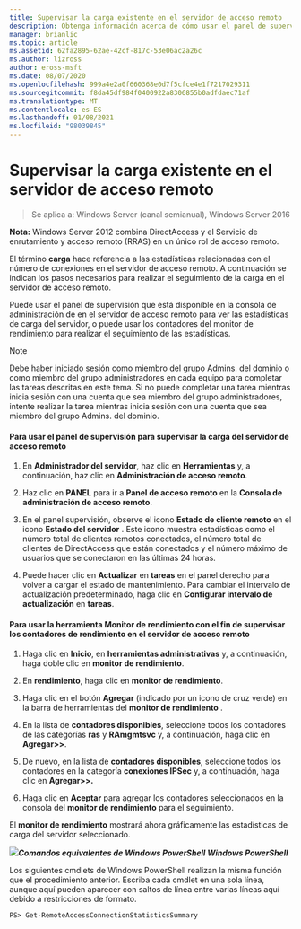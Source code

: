 ```yaml
---
title: Supervisar la carga existente en el servidor de acceso remoto
description: Obtenga información acerca de cómo usar el panel de supervisión para ver las estadísticas de carga del servidor, o bien puede usar los contadores del monitor de rendimiento para realizar el seguimiento de las estadísticas.
manager: brianlic
ms.topic: article
ms.assetid: 62fa2895-62ae-42cf-817c-53e06ac2a26c
ms.author: lizross
author: eross-msft
ms.date: 08/07/2020
ms.openlocfilehash: 999a4e2a0f660368e0d7f5cfce4e1f7217029311
ms.sourcegitcommit: f8da45df984f0400922a8306855b0adfdaec71af
ms.translationtype: MT
ms.contentlocale: es-ES
ms.lasthandoff: 01/08/2021
ms.locfileid: "98039845"
---
```

# <a name="monitor-the-existing-load-on-the-remote-access-server"></a>Supervisar la carga existente en el servidor de acceso remoto

>Se aplica a: Windows Server (canal semianual), Windows Server 2016

**Nota:** Windows Server 2012 combina DirectAccess y el Servicio de enrutamiento y acceso remoto (RRAS) en un único rol de acceso remoto.

El término **carga** hace referencia a las estadísticas relacionadas con el número de conexiones en el servidor de acceso remoto. A continuación se indican los pasos necesarios para realizar el seguimiento de la carga en el servidor de acceso remoto.

Puede usar el panel de supervisión que está disponible en la consola de administración de en el servidor de acceso remoto para ver las estadísticas de carga del servidor, o puede usar los contadores del monitor de rendimiento para realizar el seguimiento de las estadísticas.

> [!NOTE]
> Debe haber iniciado sesión como miembro del grupo Admins. del dominio o como miembro del grupo administradores en cada equipo para completar las tareas descritas en este tema. Si no puede completar una tarea mientras inicia sesión con una cuenta que sea miembro del grupo administradores, intente realizar la tarea mientras inicia sesión con una cuenta que sea miembro del grupo Admins. del dominio.

#### <a name="to-use-the-monitoring-dashboard-to-monitor-the-remote-access-server-load"></a>Para usar el panel de supervisión para supervisar la carga del servidor de acceso remoto

1.  En **Administrador del servidor**, haz clic en **Herramientas** y, a continuación, haz clic en **Administración de acceso remoto**.

2.  Haz clic en **PANEL** para ir a **Panel de acceso remoto** en la **Consola de administración de acceso remoto**.

3.  En el panel supervisión, observe el icono **Estado de cliente remoto** en el icono **Estado del servidor** . Este icono muestra estadísticas como el número total de clientes remotos conectados, el número total de clientes de DirectAccess que están conectados y el número máximo de usuarios que se conectaron en las últimas 24 horas.

4.  Puede hacer clic en **Actualizar** en **tareas** en el panel derecho para volver a cargar el estado de mantenimiento. Para cambiar el intervalo de actualización predeterminado, haga clic en **Configurar intervalo de actualización** en **tareas**.

#### <a name="to-use-the-performance-monitor-tool-to-monitor-performance-counters-on-the-remote-access-server"></a>Para usar la herramienta Monitor de rendimiento con el fin de supervisar los contadores de rendimiento en el servidor de acceso remoto

1.  Haga clic en **Inicio**, en **herramientas administrativas** y, a continuación, haga doble clic en **monitor de rendimiento**.

2.  En **rendimiento**, haga clic en **monitor de rendimiento**.

3.  Haga clic en el botón **Agregar** (indicado por un icono de cruz verde) en la barra de herramientas del **monitor de rendimiento** .

4.  En la lista de **contadores disponibles**, seleccione todos los contadores de las categorías **ras** y **RAmgmtsvc** y, a continuación, haga clic en **Agregar>>**.

5.  De nuevo, en la lista de **contadores disponibles**, seleccione todos los contadores en la categoría **conexiones IPSec** y, a continuación, haga clic en **Agregar>>.**

6.  Haga clic en **Aceptar** para agregar los contadores seleccionados en la consola del **monitor de rendimiento** para el seguimiento.

El **monitor de rendimiento** mostrará ahora gráficamente las estadísticas de carga del servidor seleccionado.

![](../../../media/Monitor-the-existing-load-on-the-Remote-Access-server/PowerShellLogoSmall.gif)**_<em>Comandos equivalentes</em> de Windows PowerShell Windows PowerShell_**

Los siguientes cmdlets de Windows PowerShell realizan la misma función que el procedimiento anterior. Escriba cada cmdlet en una sola línea, aunque aquí pueden aparecer con saltos de línea entre varias líneas aquí debido a restricciones de formato.

```
PS> Get-RemoteAccessConnectionStatisticsSummary
```




